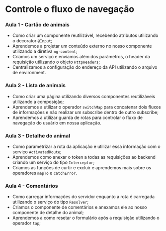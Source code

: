 # Controle o fluxo de navegação

### Aula 1 - Cartão de animais

- Como criar um componente reutilizável, recebendo atributos utilizando o decorator `@Input`;
- Aprendemos a projetar um conteúdo externo no nosso componente utilizando a diretiva `ng-content`;
- Criamos um serviço e enviamos além dos parâmetros, o header da requisição utilizando o objeto `HttpHeaders`;
- Centralizamos a configuração do endereço da API utilizando o arquivo de environment.

### Aula 2 - Lista de animais

- Como criar uma página utilizando diversos componentes reutilizáveis utilizando a composição;
- Aprendemos a utilizar o operador `switchMap` para concatenar dois fluxos de informações e não realizar um subscribe dentro de outro subscribe;
- Aprendemos a utilizar guarda de rotas para controlar o fluxo de navegação do usuário em nossa aplicação.

### Aula 3 - Detalhe do animal

- Como parametrizar a rota da aplicação e utilizar essa informação com o serviço `ActivatedRoute`;
- Aprendemos como anexar o token a todas as requisições ao backend criando um serviço do tipo `Interceptor`;
- Criamos as funções de curtir e excluir e aprendemos mais sobre os operadores `mapTo` e `catchError`.

### Aula 4 - Comentários

- Como carregar informações do servidor enquanto a rota é carregada utilizando o serviço do tipo `Resolver`;
- Criamos o componente de comentários e anexamos ele ao nosso componente de detalhe do animal;
- Aprendemos a como resetar o formulário após a requisição utilizando o operador `tap`;
